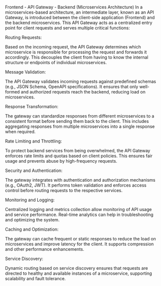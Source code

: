 Frontend - API Gateway - Backend (Microservices Architecture)
In a microservices-based architecture, an intermediate layer, known as an API Gateway, is introduced between the client-side application (Frontend) and the backend microservices. This API Gateway acts as a centralized entry point for client requests and serves multiple critical functions:

Routing Requests:

Based on the incoming request, the API Gateway determines which microservice is responsible for processing the request and forwards it accordingly.
This decouples the client from having to know the internal structure or endpoints of individual microservices.

Message Validation:

The API Gateway validates incoming requests against predefined schemas (e.g., JSON Schema, OpenAPI specifications).
It ensures that only well-formed and authorized requests reach the backend, reducing load on microservices.

Response Transformation:

The gateway can standardize responses from different microservices to a consistent format before sending them back to the client.
This includes aggregating responses from multiple microservices into a single response when required.

Rate Limiting and Throttling:

To protect backend services from being overwhelmed, the API Gateway enforces rate limits and quotas based on client policies.
This ensures fair usage and prevents abuse by high-frequency requests.

Security and Authentication:

The gateway integrates with authentication and authorization mechanisms (e.g., OAuth2, JWT).
It performs token validation and enforces access control before routing requests to the respective services.

Monitoring and Logging:

Centralized logging and metrics collection allow monitoring of API usage and service performance.
Real-time analytics can help in troubleshooting and optimizing the system.

Caching and Optimization:

The gateway can cache frequent or static responses to reduce the load on microservices and improve latency for the client.
It supports compression and other performance enhancements.

Service Discovery:

Dynamic routing based on service discovery ensures that requests are directed to healthy and available instances of a microservice, supporting scalability and fault tolerance.
